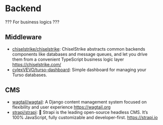# Backend

??? For business logics ???

## Middleware

- [chiselstrike/chiselstrike](https://github.com/chiselstrike/chiselstrike):
  ChiselStrike abstracts common backends components like databases and message
  queues, and let you drive them from a convenient TypeScript business logic
  layer <https://chiselstrike.com/>
- [cylexVEVO/turso-dashboard](https://github.com/cylexVEVO/turso-dashboard):
  Simple dashboard for managing your Turso databases.

## CMS

- [wagtail/wagtail](https://github.com/wagtail/wagtail): A Django content
  management system focused on flexibility and user experience
  <https://wagtail.org>
- [strapi/strapi](https://github.com/strapi/strapi): 🚀 Strapi is the leading
  open-source headless CMS. It’s 100% JavaScript, fully customizable and
  developer-first. <https://strapi.io>
